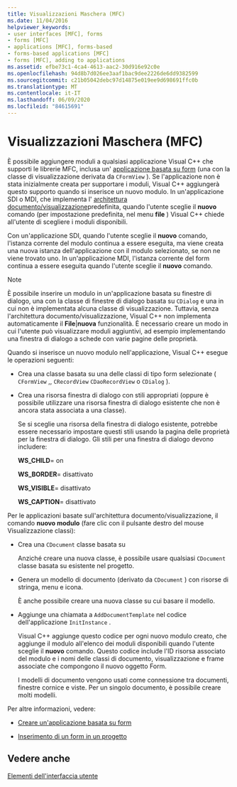 ```yaml
---
title: Visualizzazioni Maschera (MFC)
ms.date: 11/04/2016
helpviewer_keywords:
- user interfaces [MFC], forms
- forms [MFC]
- applications [MFC], forms-based
- forms-based applications [MFC]
- forms [MFC], adding to applications
ms.assetid: efbe73c1-4ca4-4613-aac2-30d916e92c0e
ms.openlocfilehash: 94d8b7d026ee3aaf1bac9dee2226de6dd9382599
ms.sourcegitcommit: c21b05042debc97d14875e019ee9d698691ffc0b
ms.translationtype: MT
ms.contentlocale: it-IT
ms.lasthandoff: 06/09/2020
ms.locfileid: "84615691"
---
```

# <a name="form-views-mfc"></a>Visualizzazioni Maschera (MFC)

È possibile aggiungere moduli a qualsiasi applicazione Visual C++ che supporti le librerie MFC, inclusa un' [applicazione basata su form](reference/creating-a-forms-based-mfc-application.md) (una con la classe di visualizzazione derivata da `CFormView` ). Se l'applicazione non è stata inizialmente creata per supportare i moduli, Visual C++ aggiungerà questo supporto quando si inserisce un nuovo modulo. In un'applicazione SDI o MDI, che implementa l' [architettura documento/visualizzazione](document-view-architecture.md)predefinita, quando l'utente sceglie il **nuovo** comando (per impostazione predefinita, nel menu **file** ) Visual C++ chiede all'utente di scegliere i moduli disponibili.

Con un'applicazione SDI, quando l'utente sceglie il **nuovo** comando, l'istanza corrente del modulo continua a essere eseguita, ma viene creata una nuova istanza dell'applicazione con il modulo selezionato, se non ne viene trovato uno. In un'applicazione MDI, l'istanza corrente del form continua a essere eseguita quando l'utente sceglie il **nuovo** comando.

> [!NOTE]
> È possibile inserire un modulo in un'applicazione basata su finestre di dialogo, una con la classe di finestre di dialogo basata su `CDialog` e una in cui non è implementata alcuna classe di visualizzazione. Tuttavia, senza l'architettura documento/visualizzazione, Visual C++ non implementa automaticamente il **File**&#124;**nuova** funzionalità. È necessario creare un modo in cui l'utente può visualizzare moduli aggiuntivi, ad esempio implementando una finestra di dialogo a schede con varie pagine delle proprietà.

Quando si inserisce un nuovo modulo nell'applicazione, Visual C++ esegue le operazioni seguenti:

- Crea una classe basata su una delle classi di tipo form selezionate ( `CFormView` ,, `CRecordView` `CDaoRecordView` o `CDialog` ).

- Crea una risorsa finestra di dialogo con stili appropriati (oppure è possibile utilizzare una risorsa finestra di dialogo esistente che non è ancora stata associata a una classe).

   Se si sceglie una risorsa della finestra di dialogo esistente, potrebbe essere necessario impostare questi stili usando la pagina delle proprietà per la finestra di dialogo. Gli stili per una finestra di dialogo devono includere:

     **WS_CHILD**= on

     **WS_BORDER**= disattivato

     **WS_VISIBLE**= disattivato

     **WS_CAPTION**= disattivato

Per le applicazioni basate sull'architettura documento/visualizzazione, il comando **nuovo modulo** (fare clic con il pulsante destro del mouse Visualizzazione classi):

- Crea una `CDocument` classe basata su

   Anziché creare una nuova classe, è possibile usare qualsiasi `CDocument` classe basata su esistente nel progetto.

- Genera un modello di documento (derivato da `CDocument` ) con risorse di stringa, menu e icona.

   È anche possibile creare una nuova classe su cui basare il modello.

- Aggiunge una chiamata a `AddDocumentTemplate` nel codice dell'applicazione `InitInstance` .

   Visual C++ aggiunge questo codice per ogni nuovo modulo creato, che aggiunge il modulo all'elenco dei moduli disponibili quando l'utente sceglie il **nuovo** comando. Questo codice include l'ID risorsa associato del modulo e i nomi delle classi di documento, visualizzazione e frame associate che compongono il nuovo oggetto Form.

   I modelli di documento vengono usati come connessione tra documenti, finestre cornice e viste. Per un singolo documento, è possibile creare molti modelli.

Per altre informazioni, vedere:

- [Creare un'applicazione basata su form](reference/creating-a-forms-based-mfc-application.md)

- [Inserimento di un form in un progetto](inserting-a-form-into-a-project.md)

## <a name="see-also"></a>Vedere anche

[Elementi dell'interfaccia utente](user-interface-elements-mfc.md)
